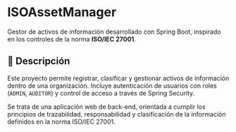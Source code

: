 # ISOAssetManager

Gestor de activos de información desarrollado con Spring Boot, inspirado en los controles de la norma **ISO/IEC 27001**.

## 📌 Descripción

Este proyecto permite registrar, clasificar y gestionar activos de información dentro de una organización. Incluye autenticación de usuarios con roles (`ADMIN`, `AUDITOR`) y control de acceso a través de Spring Security.

Se trata de una aplicación web de back-end, orientada a cumplir los principios de trazabilidad, responsabilidad y clasificación de la información definidos en la norma ISO/IEC 27001.
